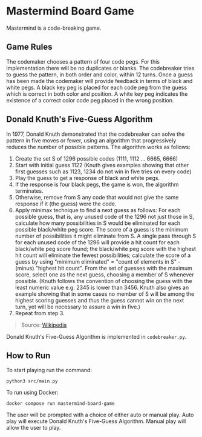 # Mastermind Board Game
Mastermind is a code-breaking game.

## Game Rules
The codemaker chooses a pattern of four code pegs. For this implementation 
there will be no duplicates or blanks. The codebreaker tries to guess the pattern, 
in both order and color, within 12 turns. Once a guess has been made
the codemaker will provide feedback in terms of black and white pegs. A black 
key peg is placed for each code peg from the guess which is correct in both 
color and position. A white key peg indicates the existence of a correct 
color code peg placed in the wrong position.

## Donald Knuth's Five-Guess Algorithm
In 1977, Donald Knuth demonstrated that the codebreaker can solve the pattern 
in five moves or fewer, using an algorithm that progressively reduces the number 
of possible patterns. The algorithm works as follows:

1. Create the set S of 1296 possible codes (1111, 1112 ... 6665, 6666)
2. Start with initial guess 1122 (Knuth gives examples showing that other first 
guesses such as 1123, 1234 do not win in five tries on every code)
3. Play the guess to get a response of black and white pegs.
4. If the response is four black pegs, the game is won, the algorithm terminates.
5. Otherwise, remove from S any code that would not give the same response if 
it (the guess) were the code.
6. Apply minimax technique to find a next guess as follows: For each possible 
guess, that is, any unused code of the 1296 not just those in S, calculate how 
many possibilities in S would be eliminated for each possible black/white peg 
score. The score of a guess is the minimum number of possibilities it might 
eliminate from S. A single pass through S for each unused code of the 1296 will 
provide a hit count for each black/white peg score found; the black/white peg 
score with the highest hit count will eliminate the fewest possibilities; 
calculate the score of a guess by using "minimum eliminated" = "count of 
elements in S" - (minus) "highest hit count". From the set of guesses with the 
maximum score, select one as the next guess, choosing a member of S whenever 
possible. (Knuth follows the convention of choosing the guess with the least 
numeric value e.g. 2345 is lower than 3456. Knuth also gives an example showing 
that in some cases no member of S will be among the highest scoring guesses and 
thus the guess cannot win on the next turn, yet will be necessary to assure a 
win in five.)
7. Repeat from step 3.

> Source: [Wikipedia](https://en.wikipedia.org/wiki/Mastermind_(board_game)#Five-guess_algorithm)

Donald Knuth's Five-Guess Algorithm is implemented in `codebreaker.py`.

## How to Run
To start playing run the command:

```
python3 src/main.py
```

To run using Docker:

```
docker compose run mastermind-board-game
```

The user will be prompted with a choice of either auto or manual play. Auto 
play will execute Donald Knuth's Five-Guess Algorithm. Manual play will allow
the user to play.
